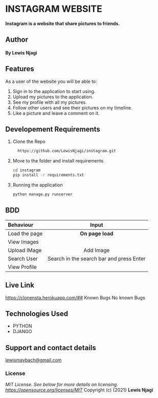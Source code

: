 # INSTAGRAM WEBSITE
#### Instagram is a website that share pictures to friends.
## Author
#### By **Lewis Njagi**
## Features
As a user of the website you will be able to:
1. Sign in to the application to start using.
2. Upload my pictures to the application.
3. See my profile with all my pictures.
4. Follow other users and see their pictures on my timeline.
5. Like a picture and leave a comment on it.
## Developement Requirements
1. Clone the Repo
      ```bash
        https://github.com/LewisNjagi/instagram.git
      ```
2. Move to the folder and install requirements
      ```bash
      cd instagram
      pip install -r requirements.txt
      ```
3. Running the application
      ```bash
      python manage.py runserver
      ```
## BDD
| Behaviour | Input | 
| :---------------- | :---------------: |
| Load the page | **On page load** | 
| View Images |  | 
| Upload IMage | Add Image |
| Search User | Search in the search bar and press Enter | 
| View Profile | 
 
## Live Link
https://clonensta.herokuapp.com/## Known Bugs
No known Bugs
## Technologies Used 
* PYTHON
* DJANGO
## Support and contact details
lewismaybach@gmail.com
### License
*MIT License.  See below for more details on licensing. https://opensource.org/licenses/MIT*
Copyright (c) {2021} **Lewis Njagi**
